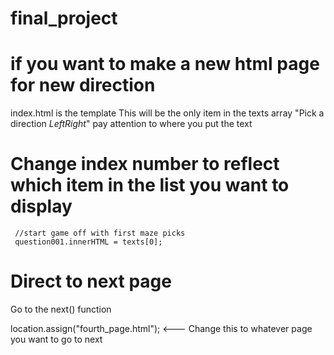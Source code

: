 # final_project

# if you want to make a new html page for new direction
  index.html is the template
  This will be the only item in the texts array 
  "<text onmousedown=turnLeft1(this)>Pick a direction *Left*</text><text onmousedown=turnRight1(this)>*Right*</text>"
  pay attention to where you put the text
  
# Change index number to reflect which item in the list you want to display
     //start game off with first maze picks
     question001.innerHTML = texts[0];
  
     
# Direct to next page
  Go to the next() function
  
   location.assign("fourth_page.html"); <--- Change this to whatever page you want to go to next
 
